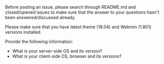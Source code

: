 Before posting an issue, please search through README.md and closed/opened issues to make sure that the answer to your questions hasn't been answered/discussed already.

Please make sure that you have latest theme (18.04) and Webmin (1.801) versions installed.

Provide the following information:
* What is your server-side OS and its version?
* What is your client-side OS, browser and its versions?
